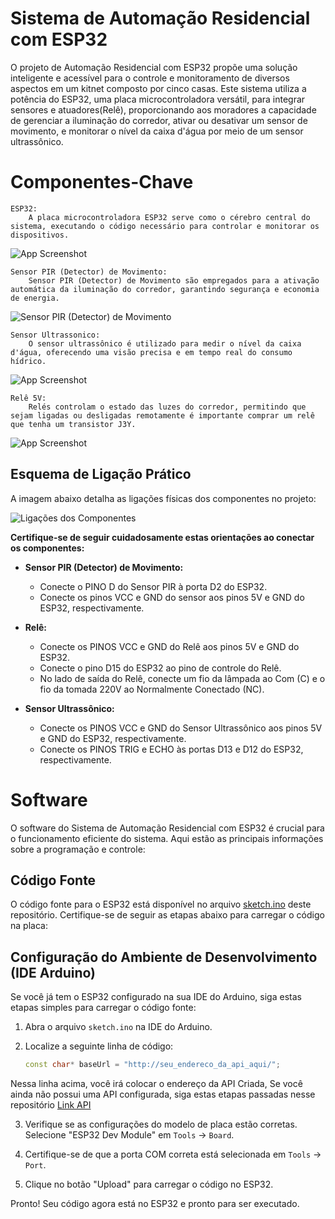 
# Sistema de Automação Residencial com ESP32

O projeto de Automação Residencial com ESP32 propõe uma solução inteligente e acessível para o controle e monitoramento de diversos aspectos em um kitnet composto por cinco casas. Este sistema utiliza a potência do ESP32, uma placa microcontroladora versátil, para integrar sensores e atuadores(Relê), proporcionando aos moradores a capacidade de gerenciar a iluminação do corredor, ativar ou desativar um sensor de movimento, e monitorar o nível da caixa d'água por meio de um sensor ultrassônico.

# Componentes-Chave

    ESP32:
        A placa microcontroladora ESP32 serve como o cérebro central do     sistema, executando o código necessário para controlar e monitorar os dispositivos.

![App Screenshot](https://raw.githubusercontent.com/BrunoAlbuMaia/Home_-automation-Esp32-/Master/img/ESP32-C3-DEVKITM-1.jpg)


    Sensor PIR (Detector) de Movimento:
        Sensor PIR (Detector) de Movimento são empregados para a ativação automática da iluminação do corredor, garantindo segurança e economia de energia.

![Sensor PIR (Detector) de Movimento](https://github.com/BrunoAlbuMaia/Home_-automation-Esp32-/blob/Master/img/Sensor%20de%20Movimento.png?raw=true)
    
    Sensor Ultrassonico:
        O sensor ultrassônico é utilizado para medir o nível da caixa d'água, oferecendo uma visão precisa e em tempo real do consumo hídrico.

![App Screenshot](https://github.com/BrunoAlbuMaia/Home_-automation-Esp32-/blob/Master/img/Sensor%20Ultrassonico.png?raw=true)

    Relê 5V:
        Relés controlam o estado das luzes do corredor, permitindo que sejam ligadas ou desligadas remotamente é importante comprar um relê que tenha um transistor J3Y.

![App Screenshot](https://github.com/BrunoAlbuMaia/Home_-automation-Esp32-/blob/Master/img/Rel%C3%AA%205V.png?raw=true)


## Esquema de Ligação Prático

A imagem abaixo detalha as ligações físicas dos componentes no projeto:

![Ligações dos Componentes](https://github.com/BrunoAlbuMaia/Home_-automation-Esp32-/blob/Master/img/IOT2D.png?raw=true)

**Certifique-se de seguir cuidadosamente estas orientações ao conectar os componentes:**

- **Sensor PIR (Detector) de Movimento:**
  - Conecte o PINO D do Sensor PIR à porta D2 do ESP32.
  - Conecte os pinos VCC e GND do sensor aos pinos 5V e GND do ESP32, respectivamente.

- **Relê:**
  - Conecte os PINOS VCC e GND do Relê aos pinos 5V e GND do ESP32.
  - Conecte o pino D15 do ESP32 ao pino de controle do Relê.
  - No lado de saída do Relê, conecte um fio da lâmpada ao Com (C) e o fio da tomada 220V ao Normalmente Conectado (NC).

- **Sensor Ultrassônico:**
  - Conecte os PINOS VCC e GND do Sensor Ultrassônico aos pinos 5V e GND do ESP32, respectivamente.
  - Conecte os PINOS TRIG e ECHO às portas D13 e D12 do ESP32, respectivamente.

# Software

O software do Sistema de Automação Residencial com ESP32 é crucial para o funcionamento eficiente do sistema. Aqui estão as principais informações sobre a programação e controle:

## Código Fonte

O código fonte para o ESP32 está disponível no arquivo [sketch.ino](https://github.com/BrunoAlbuMaia/Home_-automation-Esp32-/blob/Master/sketch.ino)
 deste repositório. Certifique-se de seguir as etapas abaixo para carregar o código na placa:

## Configuração do Ambiente de Desenvolvimento (IDE Arduino)

Se você já tem o ESP32 configurado na sua IDE do Arduino, siga estas etapas simples para carregar o código fonte:

1. Abra o arquivo `sketch.ino` na IDE do Arduino.

2. Localize a seguinte linha de código:

   ```cpp
   const char* baseUrl = "http://seu_endereco_da_api_aqui/";
Nessa linha acima, você irá colocar o endereço da API Criada, Se você ainda não possui uma API configurada, siga estas etapas passadas nesse repositório
[Link API](https://github.com/BrunoAlbuMaia/Home_-automation-Esp32-/blob/Master/sketch.ino)

3. Verifique se as configurações do modelo de placa estão corretas. Selecione "ESP32 Dev Module" em `Tools` -> `Board`.

4. Certifique-se de que a porta COM correta está selecionada em `Tools` -> `Port`.

5. Clique no botão "Upload" para carregar o código no ESP32.

Pronto! Seu código agora está no ESP32 e pronto para ser executado.


